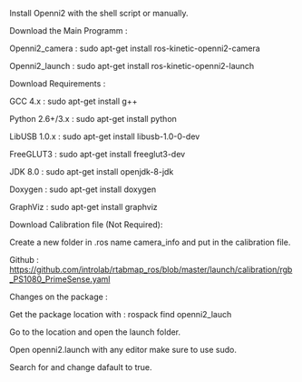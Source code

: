 Install Openni2 with the shell script or manually. 

Download the Main Programm : 

Openni2_camera : sudo apt-get install ros-kinetic-openni2-camera

Openni2_launch : sudo apt-get install ros-kinetic-openni2-launch

Download Requirements : 

GCC 4.x : sudo apt-get install g++ 

Python 2.6+/3.x : sudo apt-get install python 

LibUSB 1.0.x : sudo apt-get install libusb-1.0-0-dev

FreeGLUT3 : sudo apt-get install freeglut3-dev

JDK 8.0 :  sudo apt-get install openjdk-8-jdk

Doxygen : sudo apt-get install doxygen 

GraphViz : sudo apt-get install graphviz 

Download Calibration file (Not Required): 

Create a new folder in .ros name camera_info and put in the calibration file. 

Github : https://github.com/introlab/rtabmap_ros/blob/master/launch/calibration/rgb_PS1080_PrimeSense.yaml

Changes on the package : 

Get the package location with : rospack find openni2_lauch 

Go to the location and open the launch folder. 

Open openni2.launch with any editor make sure to use sudo. 

Search for <arg name="depth_registration" default="false" /> and change dafault to true. 




